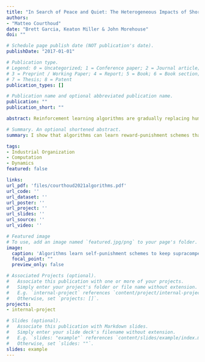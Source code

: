 ```yaml
---
title: "In Search of Peace and Quiet: The Heterogeneous Impacts of Short-Term Rentals on Housing Prices"
authors:
- "Matteo Courthoud"
date: "Brett Garcia, Keaton Miller & John Morehouse"
doi: ""

# Schedule page publish date (NOT publication's date).
publishDate: "2017-01-01"

# Publication type.
# Legend: 0 = Uncategorized; 1 = Conference paper; 2 = Journal article;
# 3 = Preprint / Working Paper; 4 = Report; 5 = Book; 6 = Book section;
# 7 = Thesis; 8 = Patent
publication_types: []

# Publication name and optional abbreviated publication name.
publication: ""
publication_short: ""

abstract: Reinforcement learning algorithms are gradually replacing humans in many decision making processes, such as pricing in high-frequency markets. Recent studies on algorithmic pricing have shown that algorithms can learn sophisticated grim-trigger strategies with the intent of keeping supracompetitive prices. One suggestion to detect algorithmic collusion is to look at the inputs of the dynamic strategies. In this paper, I show that this approach might not be sufficient since the algorithms can learn reward-punishment schemes that are fully independent from the rival’s actions. Moreover, I show that the crucial ingredient in algorithmic collusion is synchronous learning. When one algorithm is unilaterally retrained, it learns more competitive strategies that exploit collusive behavior. Since this change in strategies happens only when algorithms are colluding, retraining can be used as an instrument to detect algorithmic collusion. Lastly, I show how one can get the same insights on collusive behavior by retraing the algorithms on boostrapped samples of historical data.

# Summary. An optional shortened abstract.
summary: I show that algorithms can learn reward-punishment schemes that are fully independent from the rival’s actions and I propose a model-free test for algorithmic collusion based on historical data.

tags:
- Industrial Organization
- Computation
- Dynamics
featured: false

links:
url_pdf: 'files/courthoud2021algorithms.pdf'
url_code: ''
url_dataset: ''
url_poster: ''
url_project: ''
url_slides: ''
url_source: ''
url_video: ''

# Featured image
# To use, add an image named `featured.jpg/png` to your page's folder. 
image:
  caption: 'Algorithms learn self-punishment schemes to keep supracompetitive prices'
  focal_point: ""
  preview_only: false

# Associated Projects (optional).
#   Associate this publication with one or more of your projects.
#   Simply enter your project's folder or file name without extension.
#   E.g. `internal-project` references `content/project/internal-project/index.md`.
#   Otherwise, set `projects: []`.
projects:
- internal-project

# Slides (optional).
#   Associate this publication with Markdown slides.
#   Simply enter your slide deck's filename without extension.
#   E.g. `slides: "example"` references `content/slides/example/index.md`.
#   Otherwise, set `slides: ""`.
slides: example
---
```

